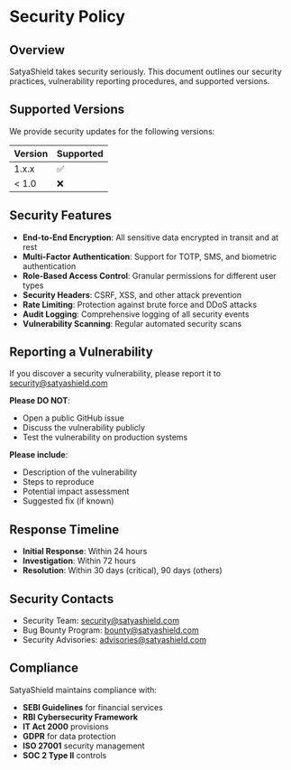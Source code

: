 # Security Policy

## Overview
SatyaShield takes security seriously. This document outlines our security practices, vulnerability reporting procedures, and supported versions.

## Supported Versions
We provide security updates for the following versions:

| Version | Supported          |
| ------- | ------------------ |
| 1.x.x   | :white_check_mark: |
| < 1.0   | :x:                |

## Security Features
- **End-to-End Encryption**: All sensitive data encrypted in transit and at rest
- **Multi-Factor Authentication**: Support for TOTP, SMS, and biometric authentication
- **Role-Based Access Control**: Granular permissions for different user types
- **Security Headers**: CSRF, XSS, and other attack prevention
- **Rate Limiting**: Protection against brute force and DDoS attacks
- **Audit Logging**: Comprehensive logging of all security events
- **Vulnerability Scanning**: Regular automated security scans

## Reporting a Vulnerability
If you discover a security vulnerability, please report it to security@satyashield.com

**Please DO NOT**:
- Open a public GitHub issue
- Discuss the vulnerability publicly
- Test the vulnerability on production systems

**Please include**:
- Description of the vulnerability
- Steps to reproduce
- Potential impact assessment
- Suggested fix (if known)

## Response Timeline
- **Initial Response**: Within 24 hours
- **Investigation**: Within 72 hours
- **Resolution**: Within 30 days (critical), 90 days (others)

## Security Contacts
- Security Team: security@satyashield.com
- Bug Bounty Program: bounty@satyashield.com
- Security Advisories: advisories@satyashield.com

## Compliance
SatyaShield maintains compliance with:
- **SEBI Guidelines** for financial services
- **RBI Cybersecurity Framework**
- **IT Act 2000** provisions
- **GDPR** for data protection
- **ISO 27001** security management
- **SOC 2 Type II** controls
